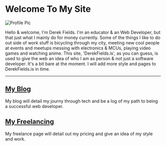 # Welcome To My Site  
![Profile Pic](@alias_Home/ProtfolioProfilePic.jpg "A head shot of me.")

 Hello & welcome, I'm Derek Fields.
 I'm an educator & an Web Developer, but that just what I mainly do for money currently. Some of the things I like to do out side of work stuff is bicycling through my city, meeting new cool people at events and meetups messing with electronics & MCUs, playing video games and watching anime. This site, 'DerekFields.is', as you can guess, is used to give the web an idea of who I am as person & not just a software developer. It's a bit bare at the moment. I will add more style and pages to DerekFields.is in time. 

---

## [My Blog](/blogging)
My blog will detail my journy through tech and be a log of my path to being a successful web developer.

## [My Freelancing](/freelancing)
My freelance page will detail out my pricing and give an idea of my style and work.
